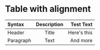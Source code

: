 # Table with alignment

| Syntax    | Description |   Test Text |
|:----------|:-----------:|------------:|
| Header    |    Title    | Here's this |
| Paragraph |    Text     |    And more |
